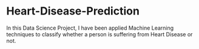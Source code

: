 # Heart-Disease-Prediction

In this Data Science Project, I have been applied Machine Learning techniques to classify whether a person is suffering from Heart Disease or not.
